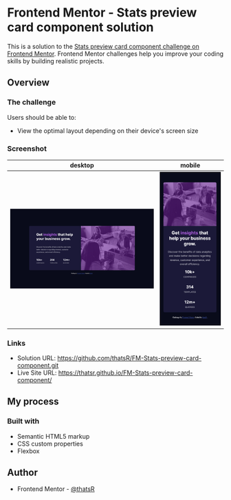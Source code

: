 # Frontend Mentor - Stats preview card component solution

This is a solution to the [Stats preview card component challenge on Frontend Mentor](https://www.frontendmentor.io/challenges/stats-preview-card-component-8JqbgoU62). Frontend Mentor challenges help you improve your coding skills by building realistic projects. 

## Overview

### The challenge

Users should be able to:

- View the optimal layout depending on their device's screen size

### Screenshot

| desktop | mobile |
| --- | --- |
| ![](./desktop.png) | ![](./mobile.png) |

### Links

- Solution URL: https://github.com/thatsR/FM-Stats-preview-card-component.git
- Live Site URL: https://thatsr.github.io/FM-Stats-preview-card-component/

## My process

### Built with

- Semantic HTML5 markup
- CSS custom properties
- Flexbox

## Author

- Frontend Mentor - [@thatsR](https://www.frontendmentor.io/profile/thatsR)
